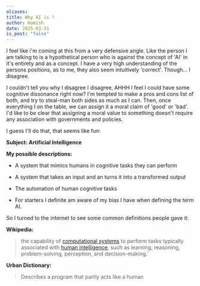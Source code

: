 ```yaml
---
aliases: 
title: Why AI is ?
author: Hamish
date: 2025-03-31
is_post: "false"
---
```


I feel like i'm coming at this from a very defensive angle. Like the person I am talking to is a hypothetical person who is against the concept of 'AI' in it's entirety and as a concept. I have a very high understanding of the persons positions, as to me, they also seem intuitively 'correct'. Though... I disagree.

I couldn't tell you why I disagree I disagree, AHHH I feel I could have some cognitive dissonance right now? I'm tempted to make a pros and cons list of both, and try to steal-man both sides as much as I can. Then, once everything I on the table, we can assign it a moral claim of 'good' or 'bad'. I'd like to be clear that assigning a moral value to something doesn't require any association with governments and policies.

I guess I'll do that, that seems like fun:

**Subject: Artificial Intelligence**

**My possible descriptions:** 
- A system that mimics humans in cognitive tasks they can perform
- A system that takes an input and an turns it into a transformed output
- The automation of human cognitive tasks

- For starters I definite am aware of my bias I have when defining the term AI.

So I turned to the internet to see some common definitions people gave it:

**Wikipedia:**
> the capability of [computational systems](https://en.wikipedia.org/wiki/Computer "Computer") to perform tasks typically associated with [human intelligence](https://en.wikipedia.org/wiki/Human_intelligence "Human intelligence"), such as learning, reasoning, problem-solving, perception, and decision-making.`
	
	
**Urban Dictionary:**
>Describes a program that partly acts like a human


